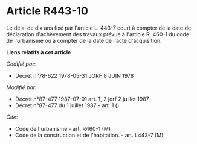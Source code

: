 # Article R443-10

Le délai de dix ans fixé par l'article L. 443-7 court à compter de la date de déclaration d'achèvement des travaux prévue à
l'article R. 460-1 du code de l'urbanisme ou à compter de la date de l'acte d'acquisition.

**Liens relatifs à cet article**

_Codifié par_:

  - Décret n°78-622 1978-05-31 JORF 8 JUIN 1978

_Modifié par_:

  - Décret n°87-477 1987-07-01 art. 1, 2 jorf 2 juillet 1987
  - Décret n°87-477 du 1 juillet 1987 - art. 1 ()

_Cite_:

  - Code de l'urbanisme - art. R460-1 (M)
  - Code de la construction et de l'habitation. - art. L443-7 (M)
